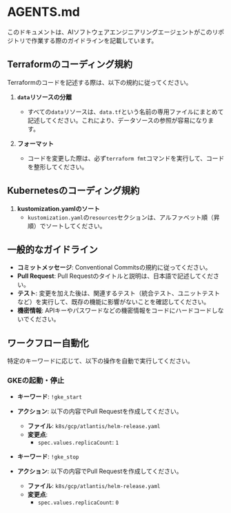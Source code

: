 # AGENTS.md

このドキュメントは、AIソフトウェアエンジニアリングエージェントがこのリポジトリで作業する際のガイドラインを記載しています。

## Terraformのコーディング規約

Terraformのコードを記述する際は、以下の規約に従ってください。

1.  **`data`リソースの分離**
    *   すべての`data`リソースは、`data.tf`という名前の専用ファイルにまとめて記述してください。これにより、データソースの参照が容易になります。

2.  **フォーマット**
    *   コードを変更した際は、必ず`terraform fmt`コマンドを実行して、コードを整形してください。

## Kubernetesのコーディング規約

1.  **kustomization.yamlのソート**
    *   `kustomization.yaml`の`resources`セクションは、アルファベット順（昇順）でソートしてください。

## 一般的なガイドライン

*   **コミットメッセージ**: Conventional Commitsの規約に従ってください。
*   **Pull Request**: Pull Requestのタイトルと説明は、日本語で記述してください。
*   **テスト**: 変更を加えた後は、関連するテスト（統合テスト、ユニットテストなど）を実行して、既存の機能に影響がないことを確認してください。
*   **機密情報**: APIキーやパスワードなどの機密情報をコードにハードコードしないでください。

## ワークフロー自動化

特定のキーワードに応じて、以下の操作を自動で実行してください。

### GKEの起動・停止

-   **キーワード**: `!gke_start`
-   **アクション**: 以下の内容でPull Requestを作成してください。
    -   **ファイル**: `k8s/gcp/atlantis/helm-release.yaml`
    -   **変更点**:
        -   `spec.values.replicaCount`: `1`

-   **キーワード**: `!gke_stop`
-   **アクション**: 以下の内容でPull Requestを作成してください。
    -   **ファイル**: `k8s/gcp/atlantis/helm-release.yaml`
    -   **変更点**:
        -   `spec.values.replicaCount`: `0`
